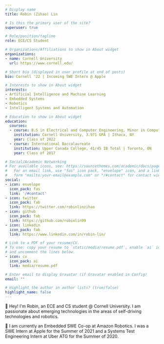 ```yaml
---
# Display name
title: Robin (Zihao) Lin

# Is this the primary user of the site?
superuser: true

# Role/position/tagline
role: ECE/CS Student

# Organizations/Affiliations to show in About widget
organizations:
- name: Cornell University
  url: https://www.cornell.edu/

# Short bio (displayed in user profile at end of posts)
bio: Cornell '22 | Incoming SWE Intern @ Apple

# Interests to show in About widget
interests:
- Artificial Intelligence and Machine Learning
- Embedded Systems
- Robotics
- Intelligent Systems and Automation

# Education to show in About widget
education:
  courses:
  - course: B.S in Electrical and Computer Engineering, Minor in Computer Science
    institution: Cornell University, 3.971 GPA | Ithaca, NY
    year: Class of 2022
  - course: International Baccalaureate
    institution: Upper Canada College, 41/45 IB Total | Toronto, ON
    year: Class of 2017

# Social/Academic Networking
# For available icons, see: https://sourcethemes.com/academic/docs/page-builder/#icons
#   For an email link, use "fas" icon pack, "envelope" icon, and a link in the
#   form "mailto:your-email@example.com" or "/#contact" for contact widget.
social:
- icon: envelope
  icon_pack: fas
  link: '/#contact'
- icon: twitter
  icon_pack: fab
  link: https://twitter.com/robinlinzihao
- icon: github
  icon_pack: fab
  link: https://github.com/robinlin99
- icon: linkedin
  icon_pack: fab
  link: https://www.linkedin.com/in/robin-lin/

# Link to a PDF of your resume/CV.
# To use: copy your resume to `static/media/resume.pdf`, enable `ai` icons in `params.toml`, 
# and uncomment the lines below.
- icon: cv
  icon_pack: ai
  link: media/resume.pdf

# Enter email to display Gravatar (if Gravatar enabled in Config)
email: ""

# Highlight the author in author lists? (true/false)
highlight_name: false
---
```


👋 Hey! I'm Robin, an ECE and CS student @ Cornell University. I am passionate about emerging technologies in the areas of self-driving technologies and robotics. 

📍 I am currently an Embedded SWE Co-op at Amazon Robotics. I was a SWE Intern at Apple for the Summer of 2021 and a Systems Test Engineering Intern at Uber ATG for the Summer of 2020.
